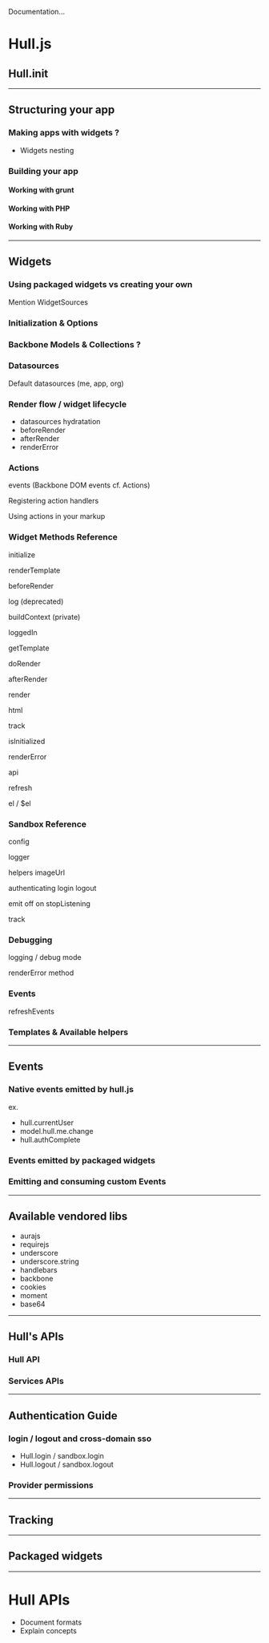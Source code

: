 Documentation...

# Hull.js


## Hull.init

---

## Structuring your app

### Making apps with widgets ?

* Widgets nesting

### Building your app

#### Working with grunt
#### Working with PHP
#### Working with Ruby

---

## Widgets

### Using packaged widgets vs creating your own

Mention WidgetSources

### Initialization & Options

### Backbone Models & Collections ?

### Datasources

Default datasources (me, app, org)

### Render flow / widget lifecycle

* datasources hydratation
* beforeRender
* afterRender
* renderError

### Actions

events (Backbone DOM events cf. Actions)

Registering action handlers

Using actions in your markup


### Widget Methods Reference

initialize

renderTemplate

beforeRender

log (deprecated)

buildContext (private)

loggedIn

getTemplate

doRender

afterRender

render

html

track

isInitialized

renderError

api

refresh

el / $el


### Sandbox Reference

config

logger

helpers
	imageUrl
	
authenticating
login
logout

emit
off
on
stopListening

track


### Debugging

logging / debug mode

renderError method

### Events

refreshEvents


### Templates & Available helpers

---

## Events

### Native events emitted by hull.js

ex. 

* hull.currentUser
* model.hull.me.change
* hull.authComplete

### Events emitted by packaged widgets

### Emitting and consuming custom Events

---

## Available vendored libs

* aurajs
* requirejs
* underscore
* underscore.string
* handlebars
* backbone
* cookies
* moment
* base64


---

## Hull's APIs

### Hull API

### Services APIs

---

## Authentication Guide

### login / logout and cross-domain sso

* Hull.login / sandbox.login
* Hull.logout / sandbox.logout

### Provider permissions

--- 

## Tracking

---

## Packaged widgets

---



# Hull APIs

* Document formats
* Explain concepts

